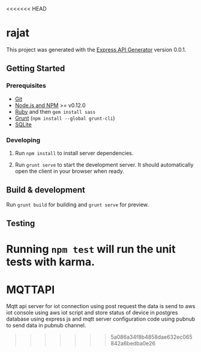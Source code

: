 <<<<<<< HEAD
# rajat

This project was generated with the [Express API Generator](https://github.com/ioneyed/generator-expressjs-api) version 0.0.1.

## Getting Started

### Prerequisites

- [Git](https://git-scm.com/)
- [Node.js and NPM](nodejs.org) >= v0.12.0
- [Ruby](https://www.ruby-lang.org) and then `gem install sass`
- [Grunt](http://gruntjs.com/) (`npm install --global grunt-cli`)
- [SQLite](https://www.sqlite.org/quickstart.html)

### Developing

1. Run `npm install` to install server dependencies.



2. Run `grunt serve` to start the development server. It should automatically open the client in your browser when ready.

## Build & development

Run `grunt build` for building and `grunt serve` for preview.

## Testing

Running `npm test` will run the unit tests with karma.
=======
# MQTTAPI
Mqtt api server for iot connection using post request the data is send to aws iot console using aws iot script and store status of device in postgres database using express js and mqtt server configuration code using pubnub to send data in pubnub channel.

>>>>>>> 5a086a34f8b4858dae632ec065842a6bedba0e26
